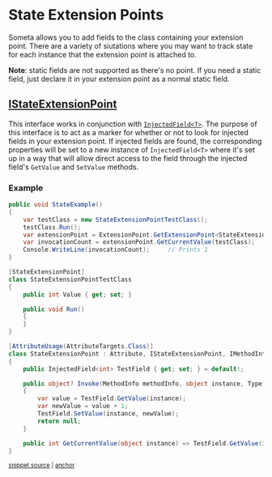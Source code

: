 <!--
GENERATED FILE - DO NOT EDIT
This file was generated by [MarkdownSnippets](https://github.com/SimonCropp/MarkdownSnippets).
Source File: /Someta.Docs/ExtensionPoints/StateExtensionPoints.source.md
To change this file edit the source file and then run MarkdownSnippets.
-->

# State Extension Points

Someta allows you to add fields to the class containing your extension point.  There are a variety of siutations where you may want to track state for each instance that the extension point is attached to.

**Note**: static fields are not supported as there's no point.  If you need a static field, just declare it in your extension point as a normal static field.

## [IStateExtensionPoint](/Someta/IStateExtensionPoint.cs)

This interface works in conjunction with [`InjectedField<T>`](../../Someta/InjectedField.cs).  The purpose of this interface is to act as a marker for whether or not to look for injected fields in your extension point.  If injected fields are found, the corresponding properties will be set to a new instance of `InjectedField<T>` where it's set up in a way that will allow direct access to the field through the injected field's `GetValue` and `SetValue` methods.

### Example

<!-- snippet: StateExtensionPointExample -->
<a id='snippet-stateextensionpointexample'></a>
```cs
public void StateExample()
{
    var testClass = new StateExtensionPointTestClass();
    testClass.Run();
    var extensionPoint = ExtensionPoint.GetExtensionPoint<StateExtensionPoint>(testClass.GetType());
    var invocationCount = extensionPoint.GetCurrentValue(testClass);
    Console.WriteLine(invocationCount);     // Prints 1
}

[StateExtensionPoint]
class StateExtensionPointTestClass
{
    public int Value { get; set; }

    public void Run()
    {
    }
}

[AttributeUsage(AttributeTargets.Class)]
class StateExtensionPoint : Attribute, IStateExtensionPoint, IMethodInterceptor
{
    public InjectedField<int> TestField { get; set; } = default!;

    public object? Invoke(MethodInfo methodInfo, object instance, Type[] typeArguments, object[] arguments, Func<object[], object> invoker)
    {
        var value = TestField.GetValue(instance);
        var newValue = value + 1;
        TestField.SetValue(instance, newValue);
        return null;
    }

    public int GetCurrentValue(object instance) => TestField.GetValue(instance);
}
```
<sup><a href='/Someta.Docs/Samples/StateExtensionPointExample.cs#L10-L45' title='Snippet source file'>snippet source</a> | <a href='#snippet-stateextensionpointexample' title='Start of snippet'>anchor</a></sup>
<!-- endSnippet -->
